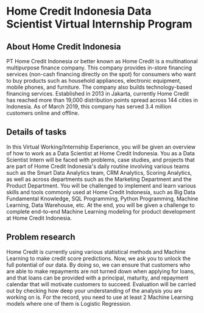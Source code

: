 # Home Credit Indonesia Data Scientist Virtual Internship Program

## About Home Credit Indonesia
PT Home Credit Indonesia or better known as Home Credit is a multinational multipurpose finance company. This company provides in-store financing services (non-cash financing directly on the spot) for consumers who want to buy products such as household appliances, electronic equipment, mobile phones, and furniture. The company also builds technology-based financing services. Established in 2013 in Jakarta, currently Home Credit has reached more than 19,000 distribution points spread across 144 cities in Indonesia. As of March 2019, this company has served 3.4 million customers online and offline.

## Details of tasks 
In this Virtual Working/Internship Experience, you will be given an overview of how to work as a Data Scientist at Home Credit Indonesia. You as a Data Scientist Intern will be faced with problems, case studies, and projects that are part of Home Credit Indonesia's daily routine involving various teams such as the Smart Data Analytics team, CRM Analytics, Scoring Analytics, as well as across departments such as the Marketing Department and the Product Department. You will be challenged to implement and learn various skills and tools commonly used at Home Credit Indonesia, such as Big Data Fundamental Knowledge, SQL Programming, Python Programming, Machine Learning, Data Warehouse, etc. At the end, you will be given a challenge to complete end-to-end Machine Learning modeling for product development at Home Credit Indonesia.

## Problem research
Home Credit is currently using various statistical methods and Machine Learning to make credit score predictions. Now, we ask you to unlock the full potential of our data. By doing so, we can ensure that customers who are able to make repayments are not turned down when applying for loans, and that loans can be provided with a principal, maturity, and repayment calendar that will motivate customers to succeed. Evaluation will be carried out by checking how deep your understanding of the analysis you are working on is. For the record, you need to use at least 2 Machine Learning models where one of them is Logistic Regression.

